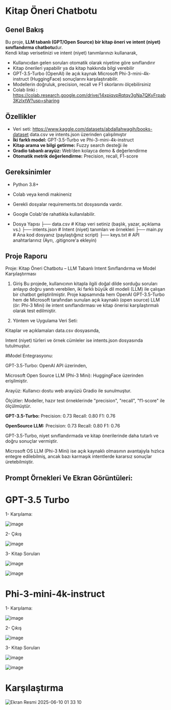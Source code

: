 # Kitap Öneri Chatbotu

## Genel Bakış

Bu proje, **LLM tabanlı (GPT/Open Source) bir kitap öneri ve intent (niyet) sınıflandırma chatbotu**dur.  
Kendi kitap verisetinizi ve intent (niyet) tanımlarınızı kullanarak,  
- Kullanıcıdan gelen soruları otomatik olarak niyetine göre sınıflandırır  
- Kitap önerileri yapabilir ya da kitap hakkında bilgi verebilir  
- GPT-3.5-Turbo (OpenAI) ile açık kaynak Microsoft Phi-3-mini-4k-instruct (HuggingFace) sonuçlarını karşılaştırabilir.
- Modellerin doğruluk, precision, recall ve F1 skorlarını ölçebilirsiniz
- Colab linki : https://colab.research.google.com/drive/14xpiqvpRqtqy3gNa7QKyFrpab3KzIxtW?usp=sharing

## Özellikler

- Veri seti: https://www.kaggle.com/datasets/abdallahwagih/books-dataset  data.csv ve intents.json üzerinden çalışılmıştır
- **İki farklı model:** GPT-3.5-Turbo ve Phi-3-mini-4k-instruct
- **Kitap arama ve bilgi getirme:** Fuzzy search desteği ile
- **Gradio tabanlı arayüz:** Web’den kolayca demo & değerlendirme
- **Otomatik metrik değerlendirme:** Precision, recall, F1-score

## Gereksinimler

- Python 3.8+
- Colab veya kendi makineniz
- Gerekli dosyalar requirements.txt dosyasında vardır.
- Google Colab'de rahatlıkla kullanılabilir.

- Dosya Yapısı
├── data.csv                # Kitap veri setiniz (başlık, yazar, açıklama vs.)
├── intents.json            # Intent (niyet) tanımları ve örnekleri
├── main.py                 # Ana kod dosyanız (paylaştığınız script)
├── keys.txt                # API anahtarlarınız (Ayrı, .gitignore'a ekleyin)


## Proje Raporu

Proje: Kitap Öneri Chatbotu – LLM Tabanlı Intent Sınıflandırma ve Model Karşılaştırması
1. Giriş
Bu projede, kullanıcının kitapla ilgili doğal dilde sorduğu soruları anlayıp doğru yanıtı verebilen, iki farklı büyük dil modeli (LLM) ile çalışan bir chatbot geliştirilmiştir. Proje kapsamında hem OpenAI GPT-3.5-Turbo hem de Microsoft tarafından sunulan açık kaynaklı (open source) LLM (ör: Phi-3 Mini) ile intent sınıflandırması ve kitap önerisi karşılaştırmalı olarak test edilmiştir.

2. Yöntem ve Uygulama
Veri Seti:

Kitaplar ve açıklamaları data.csv dosyasında,

Intent (niyet) türleri ve örnek cümleler ise intents.json dosyasında tutulmuştur.

#Model Entegrasyonu:

GPT-3.5-Turbo: OpenAI API üzerinden,

Microsoft Open Source LLM (Phi-3 Mini): HuggingFace üzerinden erişilmiştir.

Arayüz:
Kullanıcı dostu web arayüzü Gradio ile sunulmuştur.

Ölçütler:
Modeller, hazır test örneklerinde "precision", "recall", "f1-score" ile ölçülmüştür.

**GPT-3.5-Turbo:**
Precision: 0.73
Recall: 0.80
F1: 0.76

**OpenSource LLM:**
Precision: 0.73
Recall: 0.80
F1: 0.76


GPT-3.5-Turbo, niyet sınıflandırmada ve kitap önerilerinde daha tutarlı ve doğru sonuçlar vermiştir.

Microsoft OS LLM (Phi-3 Mini) ise açık kaynaklı olmasının avantajıyla hızlıca entegre edilebilmiş, ancak bazı karmaşık intentlerde kararsız sonuçlar üretebilmiştir.

## Prompt Örnekleri Ve Ekran Görüntüleri:

# GPT-3.5 Turbo

1- Karşılama:

![image](https://github.com/user-attachments/assets/ed658e66-e116-468d-9a2e-bacef1c3e589)

2- Çıkış

![image](https://github.com/user-attachments/assets/a3b61a99-3b49-4155-8183-381079508fd5)

3- Kitap Soruları

![image](https://github.com/user-attachments/assets/60e613f6-9ae2-47fc-86d8-98fb871e7d75)

![image](https://github.com/user-attachments/assets/a62d2305-a11d-4f25-a591-2d1b9c710b3b)

# Phi-3-mini-4k-instruct

1- Karşılama:

![image](https://github.com/user-attachments/assets/e2e10444-a22b-405c-b91f-8023ec2aa945)


2- Çıkış

 ![image](https://github.com/user-attachments/assets/e4721212-33fd-43d5-8f32-0b8944e86b1d)


3- Kitap Soruları

![image](https://github.com/user-attachments/assets/3715326d-d0aa-422c-8bbe-a5946d4b9594)

![image](https://github.com/user-attachments/assets/84eaf109-2896-49b8-a2fa-641e9f5cbade)

# Karşılaştırma

![Ekran Resmi 2025-06-10 01 33 10](https://github.com/user-attachments/assets/85131135-c236-4ab5-8b0c-68b6aeaab4c5)




